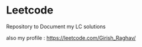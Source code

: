# Leetcode
Repository  to Document my LC solutions  

also my profile : https://leetcode.com/Girish_Raghav/

